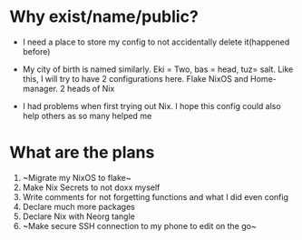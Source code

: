 # Why exist/name/public?
- I need a place to store my config to not accidentally delete it(happened before)

- My city of birth is named similarly. Eki = Two, bas = head, tuz= salt. Like this, I will try to have 2 configurations here. Flake NixOS and Home-manager. 2 heads of Nix

- I had problems when first trying out Nix. I hope this config could also help others as so many helped me

# What are the plans
1. ~Migrate my NixOS to flake~
2. Make Nix Secrets to not doxx myself
3. Write comments for not forgetting functions and what I did even config
4. Declare much more packages
5. Declare Nix with Neorg tangle
6. ~Make secure SSH connection to my phone to edit on the go~
